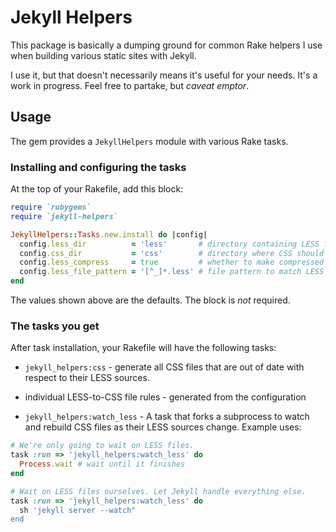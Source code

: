 # Jekyll Helpers

This package is basically a dumping ground for common Rake helpers I use when
building various static sites with Jekyll.

I use it, but that doesn't necessarily means it's useful for your needs.
It's a work in progress. Feel free to partake, but _caveat emptor_.

## Usage

The gem provides a `JekyllHelpers` module with various Rake tasks.

### Installing and configuring the tasks

At the top of your Rakefile, add this block:

```ruby
require `rubygems`
require `jekyll-helpers`

JekyllHelpers::Tasks.new.install do |config|
  config.less_dir          = 'less'       # directory containing LESS files
  config.css_dir           = 'css'        # directory where CSS should go
  config.less_compress     = true         # whether to make compressed CSS, too
  config.less_file_pattern = '[^_]*.less' # file pattern to match LESS files
end
```

The values shown above are the defaults. The block is _not_ required.

### The tasks you get

After task installation, your Rakefile will have the following tasks:

* `jekyll_helpers:css` - generate all CSS files that are out of date
  with respect to their LESS sources.

* individual LESS-to-CSS file rules - generated from the configuration

* `jekyll_helpers:watch_less` - A task that forks a subprocess to watch
  and rebuild CSS files as their LESS sources change. Example uses:
  
```ruby
# We're only going to wait on LESS files.
task :run => 'jekyll_helpers:watch_less' do
  Process.wait # wait until it finishes
end
```

```ruby
# Wait on LESS files ourselves. Let Jekyll handle everything else.
task :run => 'jekyll_helpers:watch_less' do
  sh 'jekyll server --watch"
end
```
